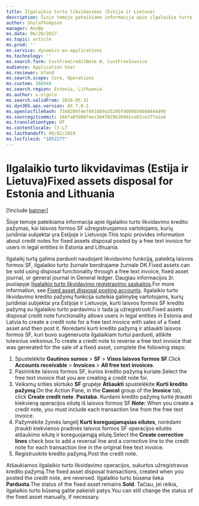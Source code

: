```yaml
---
title: Ilgalaikio turto likvidavimas (Estija ir Lietuva)
description: Šioje temoje pateikiama informacija apie ilgalaikio turto likvidavimo kredito pažymas, kai laisvos formos SF užregistruojamos vartotojams, kurių juridiniai subjektai yra Estijoje ir Lietuvoje.
author: ShylaThompson
manager: AnnBe
ms.date: 06/20/2017
ms.topic: article
ms.prod: ''
ms.service: dynamics-ax-applications
ms.technology: ''
ms.search.form: CustFreeCreditNote_W, CustFreeInvoice
audience: Application User
ms.reviewer: kfend
ms.search.scope: Core, Operations
ms.custom: 266944
ms.search.region: Estonia, Lithuania
ms.author: v-elgolu
ms.search.validFrom: 2016-05-31
ms.dyn365.ops.version: AX 7.0.1
ms.openlocfilehash: 7340204f4e7d41889a35285f4609656668444d90
ms.sourcegitcommit: 16bfa0fd08feec1647829630401ce62ce2ffa1a4
ms.translationtype: HT
ms.contentlocale: lt-LT
ms.lasthandoff: 08/02/2019
ms.locfileid: "1852277"
---
```

# <a name="fixed-assets-disposal-for-estonia-and-lithuania"></a><span data-ttu-id="07d74-103">Ilgalaikio turto likvidavimas (Estija ir Lietuva)</span><span class="sxs-lookup"><span data-stu-id="07d74-103">Fixed assets disposal for Estonia and Lithuania</span></span>

[!include [banner](../includes/banner.md)]

<span data-ttu-id="07d74-104">Šioje temoje pateikiama informacija apie ilgalaikio turto likvidavimo kredito pažymas, kai laisvos formos SF užregistruojamos vartotojams, kurių juridiniai subjektai yra Estijoje ir Lietuvoje.</span><span class="sxs-lookup"><span data-stu-id="07d74-104">This topic provides information about credit notes for fixed assets disposal posted by a free text invoice for users in legal entities in Estonia and Lithuania.</span></span>

<span data-ttu-id="07d74-105">Ilgalaikį turtą galima parduoti naudojant likvidavimo funkciją, pateiktą laisvos formos SF, ilgalaikio turto žurnale bendrajame žurnale DK.</span><span class="sxs-lookup"><span data-stu-id="07d74-105">Fixed assets can be sold using disposal functionality through a free text invoice, fixed asset journal, or general journal in General ledger.</span></span> <span data-ttu-id="07d74-106">Daugiau informacijos žr. puslapyje [Ilgalaikio turto likvidavimo registravimo sąskaitos](../fixed-assets/fixed-asset-disposal-posting-accounts.md).</span><span class="sxs-lookup"><span data-stu-id="07d74-106">For more information, see [Fixed asset disposal posting accounts](../fixed-assets/fixed-asset-disposal-posting-accounts.md).</span></span> <span data-ttu-id="07d74-107">Ilgalaikio turto likvidavimo kredito pažymų funkcija suteikia galimybę vartotojams, kurių juridiniai subjektai yra Estijoje ir Lietuvoje, kurti laisvos formos SF kredito pažymą su ilgalaikio turto pardavimu ir tada ją užregistruoti.</span><span class="sxs-lookup"><span data-stu-id="07d74-107">Fixed assets disposal credit note functionality allows users in legal entities in Estonia and Latvia to create a credit note for a free text invoice with sales of a fixed asset and then post it.</span></span> <span data-ttu-id="07d74-108">Norėdami kurti kredito pažymą ir atšaukti laisvos formos SF, kuri buvo sugeneruota ilgalaikiam turtui parduoti, atlikite tolesnius veiksmus.</span><span class="sxs-lookup"><span data-stu-id="07d74-108">To create a credit note to reverse a free text invoice that was generated for the sale of a fixed asset, complete the following steps:</span></span>

1.  <span data-ttu-id="07d74-109">Spustelėkite **Gautinos sumos** &gt; **SF** &gt; **Visos laisvos formos SF**.</span><span class="sxs-lookup"><span data-stu-id="07d74-109">Click **Accounts receivable** &gt; **Invoices** &gt; **All free text invoices**.</span></span>
2.  <span data-ttu-id="07d74-110">Pasirinkite laisvos formos SF, kurios kredito pažymą kuriate.</span><span class="sxs-lookup"><span data-stu-id="07d74-110">Select the free text invoice that you are creating a credit note for.</span></span>
3.  <span data-ttu-id="07d74-111">Veiksmų srities skirtuko **SF** grupėje **Atšaukti** spustelėkite **Kurti kredito pažymą**.</span><span class="sxs-lookup"><span data-stu-id="07d74-111">On the Action Pane, in the **Cancel** group of the **Invoice** tab, click **Create credit note**.</span></span> <span data-ttu-id="07d74-112">**Pastaba.** Kurdami kredito pažymą turite įtraukti kiekvieną operacijos eilutę iš laisvos formos SF.</span><span class="sxs-lookup"><span data-stu-id="07d74-112">**Note:** When you create a credit note, you must include each transaction line from the free text invoice.</span></span>
4.  <span data-ttu-id="07d74-113">Pažymėkite žymės langelį **Kurti koreguojamąsias eilutes**, norėdami įtraukti kiekvienos pradinės laisvos formos SF operacijos eilutės atšaukimo eilutę ir koreguojamąją eilutę.</span><span class="sxs-lookup"><span data-stu-id="07d74-113">Select the **Create corrective lines** check box to add a reversal line and a corrective line to the credit note for each transaction line in the original free text invoice.</span></span>
5.  <span data-ttu-id="07d74-114">Registruokite kredito pažymą.</span><span class="sxs-lookup"><span data-stu-id="07d74-114">Post the credit note.</span></span>

<span data-ttu-id="07d74-115">Atšaukiamos ilgalaikio turto likvidavimo operacijos, sukurtos užregistravus kredito pažymą.</span><span class="sxs-lookup"><span data-stu-id="07d74-115">The fixed asset disposal transactions, created when you posted the credit note, are reversed.</span></span> <span data-ttu-id="07d74-116">Ilgalaikio turto būsena lieka **Parduota**.</span><span class="sxs-lookup"><span data-stu-id="07d74-116">The status of the fixed asset remains **Sold**.</span></span> <span data-ttu-id="07d74-117">Tačiau, jei reikia, ilgalaikio turto būseną galite pakeisti patys.</span><span class="sxs-lookup"><span data-stu-id="07d74-117">You can still change the status of the fixed asset manually, if necessary.</span></span>



